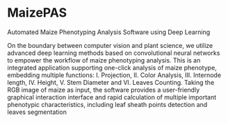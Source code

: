 # MaizePAS
Automated Maize Phenotyping Analysis Software using Deep Learning

On the boundary between computer vision and plant science, we utilize advanced deep learning methods based on convolutional neural networks to empower the workflow of maize phenotyping analysis.  This is an integrated application supporting one-click analysis of maize phenotype, embedding multiple functions: I. Projection, II. Color Analysis, III. Internode length, IV. Height, V. Stem Diameter and VI. Leaves Counting. Taking the RGB image of maize as input, the software provides a user-friendly graphical interaction interface and rapid calculation of multiple important phenotypic characteristics, including leaf sheath points detection and leaves segmentation
